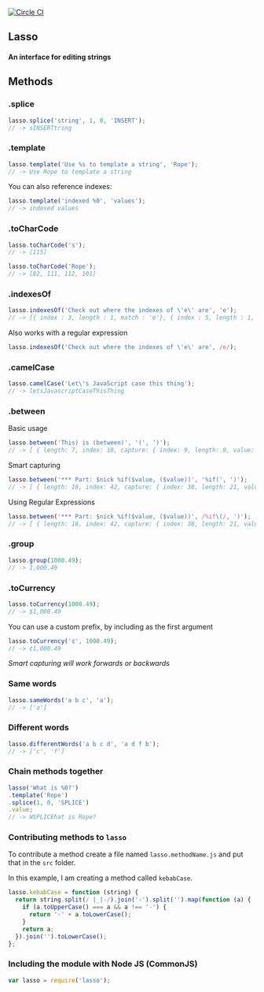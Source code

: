 [![Circle CI](https://circleci.com/gh/SeanJM/lasso.svg?circle-token=5c:41:84:31:63:be:5f:4e:c9:b9:bd:5b:a3:d2:55:e3)](https://circleci.com/gh/SeanJM/lasso/tree/master)
## Lasso
#### An interface for editing strings

## Methods

### .splice
```javascript
lasso.splice('string', 1, 0, 'INSERT');
// -> sINSERTtring
```

### .template
```javascript
lasso.template('Use %s to template a string', 'Rope');
// -> Use Rope to template a string
```

You can also reference indexes:

```javascript
lasso.template('indexed %0', 'values');
// -> indexed values
```

### .toCharCode
```javascript
lasso.toCharCode('s');
// -> [115]

lasso.toCharCode('Rope');
// -> [82, 111, 112, 101]
```

### .indexesOf
```javascript
lasso.indexesOf('Check out where the indexes of \'e\' are', 'e');
// -> [{ index : 3, length : 1, match : 'e'}, { index : 5, length : 1, match : 'e'}, { ... }]
```

Also works with a regular expression

```javascript
lasso.indexesOf('Check out where the indexes of \'e\' are', /e/);
```

### .camelCase
```javascript
lasso.camelCase('Let\'s JavaScript case this thing');
// -> letsJavascriptCaseThisThing
```

### .between

Basic usage

```javascript
lasso.between('This) is (between)', '(', ')');
// -> [ { length: 7, index: 10, capture: { index: 9, length: 9, value: '(between)' }, value: 'between' } ]
```

Smart capturing

```javascript
lasso.between('*** Part: $nick %if($value, ($value))', '%if(', ')');
// -> [ { length: 16, index: 42, capture: { index: 38, length: 21, value: '%if($value, ($value))' }, value: '$value, ($value)' } ]
```

Using Regular Expressions

```javascript
lasso.between('*** Part: $nick %if($value, ($value))', /%if\(/, ')');
// -> [ { length: 16, index: 42, capture: { index: 38, length: 21, value: '%if($value, ($value))' }, value: '$value, ($value)' } ]
```

### .group

```javascript
lasso.group(1000.49);
// -> 1,000.49
```

### .toCurrency

```javascript
lasso.toCurrency(1000.49);
// -> $1,000.49
```

You can use a custom prefix, by including as the first argument

```javascript
lasso.toCurrency('¢', 1000.49);
// -> ¢1,000.49
```

*Smart capturing will work forwards or backwards*

### Same words

```javascript
lasso.sameWords('a b c', 'a');
// -> ['a']
```
### Different words

```javascript
lasso.differentWords('a b c d', 'a d f b');
// -> ['c', 'f']
```

### Chain methods together

```javascript
lasso('What is %0?')
.template('Rope')
.splice(1, 0, 'SPLICE')
.value;
// -> WSPLICEhat is Rope?
```

### Contributing methods to `lasso`

To contribute a method create a file named `lasso.methodName.js` and put that in the `src` folder.

In this example, I am creating a method called `kebabCase`.

```javascript
lasso.kebabCase = function (string) {
  return string.split(/ |_|-/).join('-').split('').map(function (a) {
    if (a.toUpperCase() === a && a !== '-') {
      return '-' + a.toLowerCase();
    }
    return a;
  }).join('').toLowerCase();
};
```

### Including the module with Node JS (CommonJS)

```javascript
var lasso = require('lasso');
```
